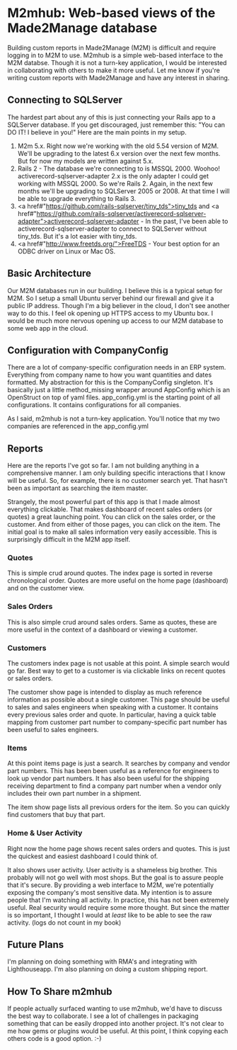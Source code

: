 # M2mhub: Web-based views of the Made2Manage database

Building custom reports in Made2Manage (M2M) is difficult and require logging in to M2M to use. M2mhub is a simple web-based interface to the M2M databse.  Though it is not a turn-key application, I would be interested in collaborating with others to make it more useful. Let me know if you're writing custom reports with Made2Manage and have any interest in sharing.

## Connecting to SQLServer

The hardest part about any of this is just connecting your Rails app to a SQLServer database.  If you get discouraged, just remember this: "You can DO IT! I believe in you!"  Here are the main points in my setup. 

1. M2m 5.x.  Right now we're working with the old 5.54 version of M2M.  We'll be upgrading to the latest 6.x version over the next few months.  But for now my models are written against 5.x.
2. Rails 2 - The database we're connecting to is MSSQL 2000.  Woohoo!  activerecord-sqlserver-adapter 2.x is the only adapter I could get working with MSSQL 2000.  So we're Rails 2.  Again, in the next few months we'll be upgrading to SQLServer 2005 or 2008.  At that time I will be able to upgrade everything to Rails 3.
3. <a href#"https://github.com/rails-sqlserver/tiny_tds">tiny_tds</a> and <a href#"https://github.com/rails-sqlserver/activerecord-sqlserver-adapter">activerecord-sqlserver-adapter</a> - In the past, I've been able to activerecord-sqlserver-adapter to connect to SQLServer without tiny_tds. But it's a lot easier with tiny_tds.
4. <a href#"http://www.freetds.org/">FreeTDS</a> - Your best option for an ODBC driver on Linux or Mac OS.

## Basic Architecture

Our M2M databases run in our building. I believe this is a typical setup for M2M. So I setup a small Ubuntu server behind our firewall and give it a public IP address. Though I'm a big believer in the cloud, I don't see another way to do this. I feel ok opening up HTTPS access to my Ubuntu box. I would be much more nervous opening up access to our M2M database to some web app in the cloud.  

## Configuration with CompanyConfig

There are a lot of company-specific configuration needs in an ERP system. Everything from company name to how you want quantities and dates formatted. My abstraction for this is the CompanyConfig singleton. It's basically just a little method_missing wrapper around AppConfig which is an OpenStruct on top of yaml files.  app_config.yml is the starting point of all configurations. It contains configurations for all companies.

As I said, m2mhub is not a turn-key application. You'll notice that my two companies are referenced in the app_config.yml

## Reports

Here are the reports I've got so far. I am not building anything in a comprehensive manner. I am only building specific interactions that I know will be useful. So, for example, there is no customer search yet. That hasn't been as important as searching the item master.

Strangely, the most powerful part of this app is that I made almost everything clickable. That makes dashboard of recent sales orders (or quotes) a great launching point. You can click on the sales order, or the customer. And from either of those pages, you can click on the item. The initial goal is to make all sales information very easily accessible. This is surprisingly difficult in the M2M app itself.

### Quotes

This is simple crud around quotes. The index page is sorted in reverse chronological order. Quotes are more useful on the home page (dashboard) and on the customer view.

### Sales Orders

This is also simple crud around sales orders. Same as quotes, these are more useful in the context of a dashboard or viewing a customer.

### Customers

The customers index page is not usable at this point. A simple search would go far. Best way to get to a customer is via clickable links on recent quotes or sales orders.

The customer show page is intended to display as much reference information as possible about a single customer. This page should be useful to sales and sales engineers when speaking with a customer. It contains every previous sales order and quote. In particular, having a quick table mapping from customer part number to company-specific part number has been useful to sales engineers.

### Items

At this point items page is just a search. It searches by company and vendor part numbers. This has been been useful as a reference for engineers to look up vendor part numbers. It has also been useful for the shipping receiving department to find a company part number when a vendor only includes their own part number in a shipment.

The item show page lists all previous orders for the item. So you can quickly find customers that buy that part.

### Home & User Activity

Right now the home page shows recent sales orders and quotes. This is just the quickest and easiest dashboard I could think of.  

It also shows user activity. User activity is a shameless big brother. This probably will not go well with most shops. But the goal is to assure people that it's secure. By providing a web interface to M2M, we're potentially exposing the company's most sensitive data. My intention is to assure people that I'm watching all activity. In practice, this has not been extremely useful. Real security would require some more thought. But since the matter is so important, I thought I would at *least* like to be able to see the raw activity. (logs do not count in my book)

## Future Plans

I'm planning on doing something with RMA's and integrating with Lighthouseapp.  I'm also planning on doing a custom shipping report.

## How To Share m2mhub

If people actually surfaced wanting to use m2mhub, we'd have to discuss the best way to collaborate. I see a lot of challenges in packaging something that can be easily dropped into another project. It's not clear to me how gems or plugins would be useful. At this point, I think copying each others code is a good option. :-) 